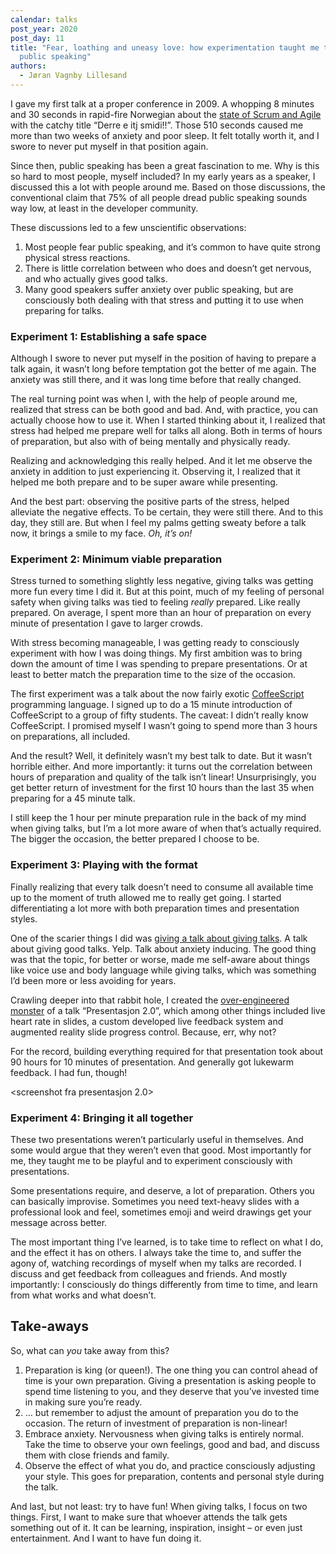```yaml
---
calendar: talks
post_year: 2020
post_day: 11
title: "Fear, loathing and uneasy love: how experimentation taught me to enjoy
  public speaking"
authors:
  - Jøran Vagnby Lillesand
---
```

I gave my first talk at a proper conference in 2009. A whopping 8 minutes and 30 seconds in rapid-fire Norwegian about the [state of Scrum and Agile](https://vimeo.com/30517513) with the catchy title “Derre e itj smidi!!”. Those 510 seconds caused me more than two weeks of anxiety and poor sleep. It felt totally worth it, and I swore to never put myself in that position again.

Since then, public speaking has been a great fascination to me. Why is this so hard to most people, myself included? In my early years as a speaker, I discussed this a lot with people around me. Based on those discussions, the conventional claim that 75% of all people dread public speaking sounds way low, at least in the developer community.

These discussions led to a few unscientific observations:

1. Most people fear public speaking, and it’s common to have quite strong physical stress reactions.
2. There is little correlation between who does and doesn’t get nervous, and who actually gives good talks.
3. Many good speakers suffer anxiety over public speaking, but are consciously both dealing with that stress and putting it to use when preparing for talks.

### Experiment 1: Establishing a safe space

Although I swore to never put myself in the position of having to prepare a talk again, it wasn’t long before temptation got the better of me again. The anxiety was still there, and it was long time before that really changed.

The real turning point was when I, with the help of people around me, realized that stress can be both good and bad. And, with practice, you can actually choose how to use it. When I started thinking about it, I realized that stress had helped me prepare well for talks all along. Both in terms of hours of preparation, but also with of being mentally and physically ready.

Realizing and acknowledging this really helped. And it let me observe the anxiety in addition to just experiencing it. Observing it, I realized that it helped me both prepare and to be super aware while presenting.

And the best part: observing the positive parts of the stress, helped alleviate the negative effects. To be certain, they were still there. And to this day, they still are. But when I feel my palms getting sweaty before a talk now, it brings a smile to my face. *Oh, it’s on!*

### Experiment 2: Minimum viable preparation

Stress turned to something slightly less negative, giving talks was getting more fun every time I did it. But at this point, much of my feeling of personal safety when giving talks was tied to feeling *really* prepared. Like really prepared. On average, I spent more than an hour of preparation on every minute of presentation I gave to larger crowds.

With stress becoming manageable, I was getting ready to consciously experiment with how I was doing things. My first ambition was to bring down the amount of time I was spending to prepare presentations. Or at least to better match the preparation time to the size of the occasion.

The first experiment was a talk about the now fairly exotic [CoffeeScript](https://coffeescript.org/) programming language. I signed up to do a 15 minute introduction of CoffeeScript to a group of fifty students. The caveat: I didn’t really know CoffeeScript. I promised myself I wasn’t going to spend more than 3 hours on preparations, all included.

And the result? Well, it definitely wasn’t my best talk to date. But it wasn’t horrible either. And more importantly: it turns out the correlation between hours of preparation and quality of the talk isn’t linear! Unsurprisingly, you get better return of investment for the first 10 hours than the last 35 when preparing for a 45 minute talk.

I still keep the 1 hour per minute preparation rule in the back of my mind when giving talks, but I’m a lot more aware of when that’s actually required. The bigger the occasion, the better prepared I choose to be.

### Experiment 3: Playing with the format

Finally realizing that every talk doesn’t need to consume all available time up to the moment of truth allowed me to really get going. I started differentiating a lot more with both preparation times and presentation styles.

One of the scarier things I did was [giving a talk about giving talks](https://lillesand.github.io/presentations/presentasjonsteknikk/). A talk about giving good talks. Yelp. Talk about anxiety inducing. The good thing was that the topic, for better or worse, made me self-aware about things like voice use and body language while giving talks, which was something I’d been more or less avoiding for years.

Crawling deeper into that rabbit hole, I created the [over-engineered monster](https://vimeo.com/105857887) of a talk “Presentasjon 2.0”, which among other things included live heart rate in slides, a custom developed live feedback system and augmented reality slide progress control. Because, err, why not? 

For the record, building everything required for that presentation took about 90 hours for 10 minutes of presentation. And generally got lukewarm feedback. I had fun, though!

<screenshot fra presentasjon 2.0>


### Experiment 4: Bringing it all together

These two presentations weren’t particularly useful in themselves. And some would argue that they weren’t even that good. Most importantly for me, they taught me to be playful and to experiment consciously with presentations.

Some presentations require, and deserve, a lot of preparation. Others you can basically improvise. Sometimes you need text-heavy slides with a professional look and feel, sometimes emoji and weird drawings get your message across better.

The most important thing I’ve learned, is to take time to reflect on what I do, and the effect it has on others. I always take the time to, and suffer the agony of, watching recordings of myself when my talks are recorded. I discuss and get feedback from colleagues and friends. And mostly importantly: I consciously do things differently from time to time, and learn from what works and what doesn’t.

## Take-aways

So, what can *you* take away from this?


1. Preparation is king (or queen!). The one thing you can control ahead of time is your own preparation. Giving a presentation is asking people to spend time listening to you, and they deserve that you’ve invested time in making sure you’re ready.
2. … but remember to adjust the amount of preparation you do to the occasion. The return of investment of preparation is non-linear!
3. Embrace anxiety. Nervousness when giving talks is entirely normal. Take the time to observe your own feelings, good and bad, and discuss them with close friends and family.
4. Observe the effect of what you do, and practice consciously adjusting your style. This goes for preparation, contents and personal style during the talk.

And last, but not least: try to have fun! When giving talks, I focus on two things. First, I want to make sure that whoever attends the talk gets something out of it. It can be learning, inspiration, insight – or even just entertainment. And I want to have fun doing it.
